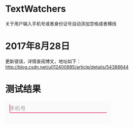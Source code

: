 # TextWatchers
关于用户输入手机号或者身份证号自动添加空格或者横线

# 2017年8月28日
更新错误，详情查阅博文，地址如下：
http://blog.csdn.net/u012400885/article/details/54388644

# 测试结果
![测试结果](https://github.com/HLQ-Struggle/TextWatchers/blob/master/demo-img/000.gif)
